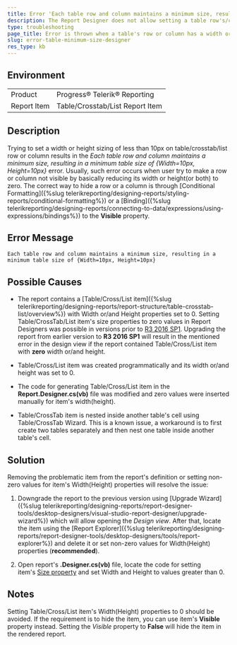 ```yaml
---
title: Error 'Each table row and column maintains a minimum size, resulting in a minimum table size of {Width=10px, Height=10px}' in Report Designer.
description: The Report Designer does not allow setting a table row's/column's height/width to a value lower than 10px.
type: troubleshooting
page_title: Error is thrown when a table's row or column has a width or height less than 10px.
slug: error-table-minimum-size-designer
res_type: kb
---
```


## Environment
<table>
	<tr>
		<td>Product</td>
		<td>Progress® Telerik® Reporting</td>
	</tr>
	<tr>
		<td>Report Item</td>
		<td>Table/Crosstab/List Report Item</td>
	</tr>
</table>

## Description

Trying to set a width or height sizing of less than 10px on table/crosstab/list row or column results in the *Each table row and column maintains a minimum size, resulting in a minimum table size of {Width=10px, Height=10px}* error. Usually, such error occurs when user try to make a row or column not visible by basically reducing its width or height(or both) to zero. The correct way to hide a row or a column is through [Conditional Formatting]({%slug telerikreporting/designing-reports/styling-reports/conditional-formatting%}) or a [Binding]({%slug telerikreporting/designing-reports/connecting-to-data/expressions/using-expressions/bindings%}) to the **Visible** property.

## Error Message

`Each table row and column maintains a minimum size, resulting in a minimum table size of {Width=10px, Height=10px}`

## Possible Causes 

- The report contains a [Table/Cross/List item]({%slug telerikreporting/designing-reports/report-structure/table-crosstab-list/overview%}) with Width or/and Height properties set to 0.
 Setting Table/CrossTab/List item's size properties to zero values in Report Designers was possible in versions prior to [R3 2016 SP1](https://www.telerik.com/support/whats-new/reporting/release-history/telerik-reporting-r3-2016-sp1-(version-10-2-16-1025)). Upgrading the report from earlier version to **R3 2016 SP1** will result in the mentioned error in the design view if the report contained Table/Cross/List item with **zero** width or/and height.

- Table/Cross/List item was created programmatically and its width or/and height was set to 0.

- The code for generating Table/Cross/List item in the **Report.Designer.cs(vb)** file was modified and zero values were inserted manually for item's width(height).

- Table/CrossTab item is nested inside another table's cell using Table/CrossTab Wizard. This is a known issue, a workaround is to first create two tables separately and then nest one table inside another table's cell.

## Solution 

Removing the problematic item from the report's definition or setting non-zero values for item's Width(Height) properties will resolve the issue:

1. Downgrade the report to the previous version using [Upgrade Wizard]({%slug telerikreporting/designing-reports/report-designer-tools/desktop-designers/visual-studio-report-designer/upgrade-wizard%}) which will allow opening the *Design view*. After that, locate the item using the [Report Explorer]({%slug telerikreporting/designing-reports/report-designer-tools/desktop-designers/tools/report-explorer%}) and delete it or set non-zero values for Width(Height) properties (**recommended**).

2. Open report's **.Designer.cs(vb)** file, locate the code for setting item's [Size property](/api/Telerik.Reporting.ReportItem#Telerik_Reporting_ReportItem_Size) and set Width and Height to values greater than 0.

## Notes

Setting Table/Cross/List item's Width(Height) properties to 0 should be avoided. If the requirement is to hide the item, you can use item's **Visible** property instead. Setting the *Visible* property to **False** will hide the item in the rendered report.
